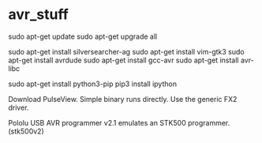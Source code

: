 # avr_stuff

sudo apt-get update
sudo apt-get upgrade all

sudo apt-get install silversearcher-ag
sudo apt-get install vim-gtk3
sudo apt-get install avrdude
sudo apt-get install gcc-avr
sudo apt-get install avr-libc

sudo apt-get install python3-pip
pip3 install ipython

Download PulseView. Simple binary runs directly. Use the generic FX2 driver.

Pololu USB AVR programmer v2.1 emulates an STK500 programmer. (stk500v2)